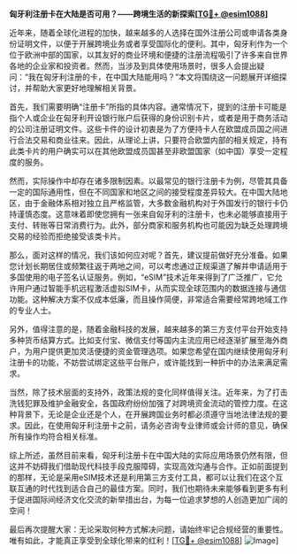 **匈牙利注册卡在大陆是否可用？——跨境生活的新探索[[TG💪+ @esim1088](https://t.me/s/esim1088)]**

近年来，随着全球化进程的加快，越来越多的人选择在国外注册公司或申请各类身份证明文件，以便于开展跨境业务或者享受国际化的便利。其中，匈牙利作为一个位于欧洲中部的国家，以其友好的商业环境和便捷的注册流程吸引了许多来自世界各地的企业家和投资者。然而，当涉及到具体使用场景时，很多人会提出疑问：“我在匈牙利注册的卡，在中国大陆能用吗？”本文将围绕这一问题展开详细探讨，并帮助大家更好地理解相关背景。

首先，我们需要明确“注册卡”所指的具体内容。通常情况下，提到的注册卡可能是指个人或企业在匈牙利开设银行账户后获得的身份识别卡片，或者是用于商务活动的公司注册证明文件。这些卡件的设计初衷是为了方便持卡人在欧盟成员国之间进行合法交易和商业往来。因此，从理论上讲，只要符合欧盟内部的相关规定，持有此类卡片的用户确实可以在其他欧盟成员国甚至非欧盟国家（如中国）享受一定程度的服务。

然而，实际操作中却存在诸多限制因素。以最常见的银行注册卡为例，尽管其具备一定的国际通用性，但在不同国家和地区之间的接受程度差异较大。在中国大陆地区，由于金融体系相对独立且严格监管，大多数金融机构对于外国发行的银行卡仍持谨慎态度。这意味着即使您拥有一张来自匈牙利的注册卡，也未必能够直接用于支付、转账等日常消费行为。此外，部分商家和服务机构也可能因为缺乏处理跨境交易的经验而拒绝接受该类卡片。

那么，面对这样的情况，我们该如何应对呢？首先，建议提前做好充分准备。如果您计划长期居住或频繁往返于两地之间，可以考虑通过正规渠道了解并申请适用于多国使用的电子签名认证服务。例如，“eSIM”技术近年来得到了广泛推广，它允许用户通过智能手机远程激活虚拟SIM卡，从而实现全球范围内的数据连接与通信功能。这种解决方案不仅成本低廉，而且操作简便，非常适合需要经常跨地域工作的专业人士。

另外，值得注意的是，随着金融科技的发展，越来越多的第三方支付平台开始支持多种货币结算方式。比如支付宝、微信支付等国内主流应用已经逐渐扩展至海外商户，为用户提供更加灵活便捷的资金管理选项。如果您希望在国内继续使用匈牙利注册卡的功能，不妨尝试绑定这些平台账户，或许能找到一种折中的办法来满足需求。

当然，除了技术层面的支持外，政策法规的变化同样值得关注。近年来，为了打击洗钱犯罪及维护金融安全，各国政府纷纷加强了对跨境资金流动的管控力度。在这种背景下，无论是企业还是个人，在开展跨国业务时都必须遵守当地法律法规的要求。因此，在使用匈牙利注册卡之前，请务必咨询专业律师或会计师的意见，确保所有操作均符合相关标准。

综上所述，虽然目前来看，匈牙利注册卡在中国大陆的实际应用场景仍然有限，但这并不妨碍我们借助现代科技手段克服障碍，实现高效沟通与合作。正如前面提到的那样，无论是采用eSIM技术还是利用第三方支付工具，都可以让我们在这个互联互通的时代找到适合自己的最佳方案。同时，我们也期待未来能够看到更多有利于促进国际间经济文化交流的新举措出台，为每一位追求梦想的人创造更加广阔的空间！

最后再次提醒大家：无论采取何种方式解决问题，请始终牢记合规经营的重要性。唯有如此，才能真正享受到全球化带来的红利！[[TG💪+ @esim1088](https://t.me/s/esim1088)] ![Image](https://i.postimg.cc/4NQfJmqS/Snipaste-2025-05-13-00-14-12.png)]